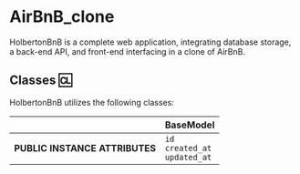# AirBnB_clone
HolbertonBnB is a complete web application, integrating database storage, a back-end API, and front-end interfacing in a clone of AirBnB.

## Classes :cl:

HolbertonBnB utilizes the following classes:

|     | BaseModel |
| --- | --------- |
| **PUBLIC INSTANCE ATTRIBUTES** | `id`<br>`created_at`<br>`updated_at` | 
